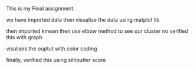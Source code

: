 This is my Final assignment.

we have imported data then visualise the data
using matplot lib

then imported kmean
then use elbow method to see our cluster no
verified this with graph

visulises the ouptut with color coding

finally, verified this using silhoutter score